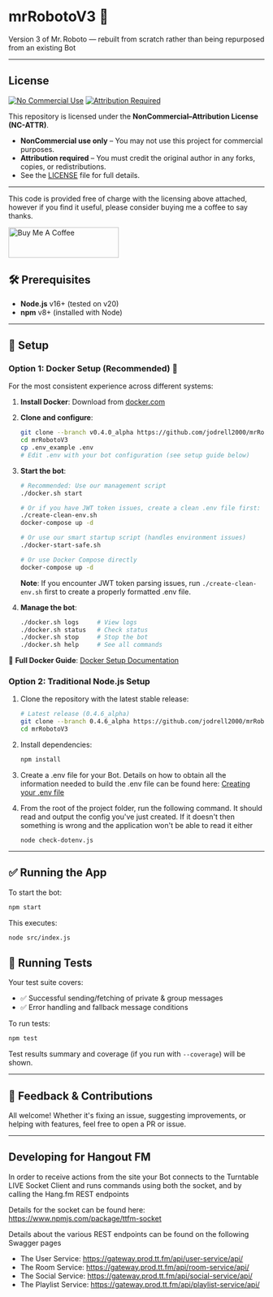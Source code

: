 # mrRobotoV3 🤖

Version 3 of Mr. Roboto — rebuilt from scratch rather than being repurposed from an existing Bot

---

## License

[![No Commercial Use](https://img.shields.io/badge/No%20Commercial%20Use-orange?style=for-the-badge&logo=hand)](LICENSE)
[![Attribution Required](https://img.shields.io/badge/Attribution%20Required-black?style=for-the-badge&logo=book)](LICENSE)

This repository is licensed under the **NonCommercial–Attribution License (NC-ATTR)**.
- **NonCommercial use only** – You may not use this project for commercial purposes.
- **Attribution required** – You must credit the original author in any forks, copies, or redistributions.
- See the [LICENSE](LICENSE) file for full details.

---

This code is provided free of charge with the licensing above attached, however if you find it useful, please consider buying me a coffee to say thanks.

<a href="https://www.buymeacoffee.com/jodrell" target="_blank"><img src="https://cdn.buymeacoffee.com/buttons/v2/default-yellow.png" alt="Buy Me A Coffee" style="height: 60px !important;width: 217px !important;" ></a>

## 🛠️ Prerequisites

- **Node.js** v16+ (tested on v20)
- **npm** v8+ (installed with Node)

---

## 🚀 Setup

### Option 1: Docker Setup (Recommended) 🐳

For the most consistent experience across different systems:

1. **Install Docker**: Download from [docker.com](https://www.docker.com/get-started)

2. **Clone and configure**:
   ```bash
   git clone --branch v0.4.0_alpha https://github.com/jodrell2000/mrRobotoV3.git
   cd mrRobotoV3
   cp .env_example .env
   # Edit .env with your bot configuration (see setup guide below)
   ```

3. **Start the bot**:
   ```bash
   # Recommended: Use our management script
   ./docker.sh start

   # Or if you have JWT token issues, create a clean .env file first:
   ./create-clean-env.sh
   docker-compose up -d

   # Or use our smart startup script (handles environment issues)
   ./docker-start-safe.sh

   # Or use Docker Compose directly
   docker-compose up -d
   ```
   
   **Note**: If you encounter JWT token parsing issues, run `./create-clean-env.sh` first to create a properly formatted .env file.

4. **Manage the bot**:
   ```bash
   ./docker.sh logs     # View logs
   ./docker.sh status   # Check status
   ./docker.sh stop     # Stop the bot
   ./docker.sh help     # See all commands
   ```

📖 **Full Docker Guide**: [Docker Setup Documentation](docs/DOCKER_SETUP.md)

### Option 2: Traditional Node.js Setup

1. Clone the repository with the latest stable release:
   ```bash
   # Latest release (0.4.6_alpha)
   git clone --branch 0.4.6_alpha https://github.com/jodrell2000/mrRobotoV3.git
   cd mrRobotoV3
   ```
2. Install dependencies:
   ```bash
   npm install
   ```
3. Create a .env file for your Bot. Details on how to obtain all the information needed to build the .env file can be found here: [Creating your .env file](docs/SETTING_UP_YOUR_ENVIRONMENT.md)

4. From the root of the project folder, run the following command. It should read and output the config you've just created. If it doesn't then something is wrong and the application won't be able to read it either
   ```
   node check-dotenv.js
   ```
---

## ✅ Running the App

To start the bot:

```bash
npm start
```

This executes:

```bash
node src/index.js
```

## 🧪 Running Tests

Your test suite covers:

- ✅ Successful sending/fetching of private & group messages
- ✅ Error handling and fallback message conditions

To run tests:

```bash
npm test
```

Test results summary and coverage (if you run with `--coverage`) will be shown.

---

## 🤝 Feedback & Contributions

All welcome! Whether it's fixing an issue, suggesting improvements, or helping with features, feel free to open a PR or issue.

---


## Developing for Hangout FM

In order to receive actions from the site your Bot connects to the Turntable LIVE Socket Client and runs commands using both the socket, and by calling the Hang.fm REST endpoints

Details for the socket can be found here: https://www.npmjs.com/package/ttfm-socket

Details about the various REST endpoints can be found on the following Swagger pages
* The User Service: https://gateway.prod.tt.fm/api/user-service/api/
* The Room Service: https://gateway.prod.tt.fm/api/room-service/api/
* The Social Service: https://gateway.prod.tt.fm/api/social-service/api/
* The Playlist Service: https://gateway.prod.tt.fm/api/playlist-service/api/
